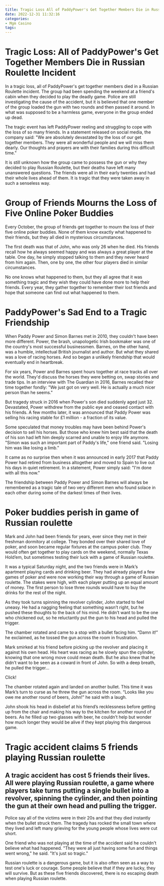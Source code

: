```yaml
---
title: Tragic Loss All of PaddyPower's Get Together Members Die in Russian Roulette Incident
date: 2022-12-31 11:32:16
categories:
- Mgm Casino
tags:
---
```



#  Tragic Loss: All of PaddyPower's Get Together Members Die in Russian Roulette Incident

In a tragic loss, all of PaddyPower's get together members died in a Russian Roulette incident. The group had been spending the weekend at a friend's cabin when they decided to play the deadly game. Police are still investigating the cause of the accident, but it is believed that one member of the group loaded the gun with two rounds and then passed it around. In what was supposed to be a harmless game, everyone in the group ended up dead.

The tragic event has left PaddyPower reeling and struggling to cope with the loss of so many friends. In a statement released on social media, the company said: "We are absolutely devastated by the loss of our get together members. They were all wonderful people and we will miss them dearly. Our thoughts and prayers are with their families during this difficult time."

It is still unknown how the group came to possess the gun or why they decided to play Russian Roulette, but their deaths have left many unanswered questions. The friends were all in their early twenties and had their whole lives ahead of them. It is tragic that they were taken away in such a senseless way.

#  Group of Friends Mourns the Loss of Five Online Poker Buddies

Every October, the group of friends get together to mourn the loss of their five online poker buddies. None of them know exactly what happened to their friends, but they all died in mysterious circumstances.

The first death was that of John, who was only 26 when he died. His friends recall how he always seemed happy and was always a great player at the table. One day, he simply stopped talking to them and they never heard from him again. Then, one by one, the other four players died in similar circumstances.

No one knows what happened to them, but they all agree that it was something tragic and they wish they could have done more to help their friends. Every year, they gather together to remember their lost friends and hope that someone can find out what happened to them.

#  PaddyPower's Sad End to a Tragic Friendship

When Paddy Power and Simon Barnes met in 2010, they couldn't have been more different. Power, the brash, unapologetic Irish bookmaker was one of the country's most successful businessmen. Barnes, on the other hand, was a humble, intellectual British journalist and author. But what they shared was a love of racing horses. And so began a unlikely friendship that would eventually end in heartbreak.

For six years, Power and Barnes spent hours together at race tracks all over the world. They'd discuss the horses they were betting on, swap stories and trade tips. In an interview with The Guardian in 2016, Barnes recalled their time together fondly: "We just got on very well. He is actually a much nicer person than he seems."

But tragedy struck in 2016 when Power's son died suddenly aged just 32. Devastated, Power withdrew from the public eye and ceased contact with his friends. A few months later, it was announced that Paddy Power was selling his racing stable for £1 million - a fraction of its value.

Some speculated that money troubles may have been behind Power's decision to sell his horses. But those who knew him best said that the death of his son had left him deeply scarred and unable to enjoy life anymore. "Simon was such an important part of Paddy's life," one friend said. "Losing him was like losing a limb."

It came as no surprise then when it was announced in early 2017 that Paddy Power had retired from business altogether and moved to Spain to live out his days in quiet retirement. In a statement, Power simply said: "I'm done with all this now."

The friendship between Paddy Power and Simon Barnes will always be remembered as a tragic tale of two very different men who found solace in each other during some of the darkest times of their lives.

#  Poker buddies perish in game of Russian roulette

Mark and John had been friends for years, ever since they met in their freshman dormitory at college. They bonded over their shared love of poker, and soon became regular fixtures at the campus poker club. They would often get together to play cards on the weekend, normally Texas Hold’em, but sometimes testing their luck with a game of Russian roulette.

It was a typical Saturday night, and the two friends were in Mark’s apartment playing cards and drinking beer. They had already played a few games of poker and were now working their way through a game of Russian roulette. The stakes were high, with each player putting up an equal amount of money. The first person to lose three rounds would have to buy the drinks for the rest of the night.

As they took turns spinning the revolver cylinder, John started to feel uneasy. He had a nagging feeling that something wasn’t right, but he pushed these thoughts to the back of his mind. He didn’t want to be the one who chickened out, so he reluctantly put the gun to his head and pulled the trigger.

The chamber rotated and came to a stop with a bullet facing him. “Damn it!” he exclaimed, as he tossed the gun across the room in frustration.

Mark smirked at his friend before picking up the revolver and placing it against his own head. His heart was racing as he slowly spun the cylinder, knowing that one wrong move could mean death. But he also knew that he didn’t want to be seen as a coward in front of John. So with a deep breath, he pulled the trigger…

Click!

The chamber rotated again and landed on another bullet. This time it was Mark’s turn to curse as he threw the gun across the room. “Looks like you owe me another round of beers, John!” he said with a laugh.

John shook his head in disbelief at his friend’s recklessness before getting up from the chair and making his way to the kitchen for another round of beers. As he filled up two glasses with beer, he couldn’t help but wonder how much longer they would be alive if they kept playing this dangerous game.

#  Tragic accident claims 5 friends playing Russian roulette

## A tragic accident has cost 5 friends their lives. All were playing Russian roulette, a game where players take turns putting a single bullet into a revolver, spinning the cylinder, and then pointing the gun at their own head and pulling the trigger. 

Police say all of the victims were in their 20s and that they died instantly when the bullet struck them. The tragedy has rocked the small town where they lived and left many grieving for the young people whose lives were cut short. 

One friend who was not playing at the time of the accident said he couldn't believe what had happened. "They were all just having some fun and things went wrong," he said. "It's just so tragic." 

Russian roulette is a dangerous game, but it is also often seen as a way to test one's luck or courage. Some people believe that if they are lucky, they will survive. But as these five friends discovered, there is no escaping death when playing Russian roulette.